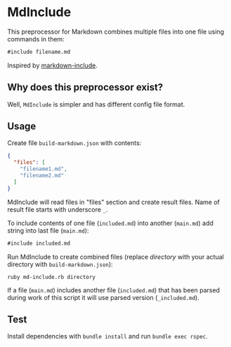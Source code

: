 # MdInclude

This preprocessor for Markdown combines multiple files into one file using commands in them:
```markdown
#include filename.md
```

Inspired by [markdown-include](https://github.com/sethen/markdown-include).

## Why does this preprocessor exist?

Well, `MdInclude` is simpler and has different config file format.

## Usage

Create file `build-markdown.json` with contents:
```json
{
  "files": [
    "filename1.md",
    "filename2.md"
  ]
}
```

MdInclude will read files in "files" section and create result files. Name of result file starts with underscore `_`.

To include contents of one file (`included.md`) into another (`main.md`) add string into last file (`main.md`):
```markdown
#include included.md
```

Run MdInclude to create combined files (replace *directory* with your actual directory with `build-markdown.json`):

    ruby md-include.rb directory

If a file (`main.md`) includes another file (`included.md`) that has been parsed during work of this script it will use parsed version (`_included.md`).

## Test

Install dependencies with `bundle install` and run `bundle exec rspec`.
